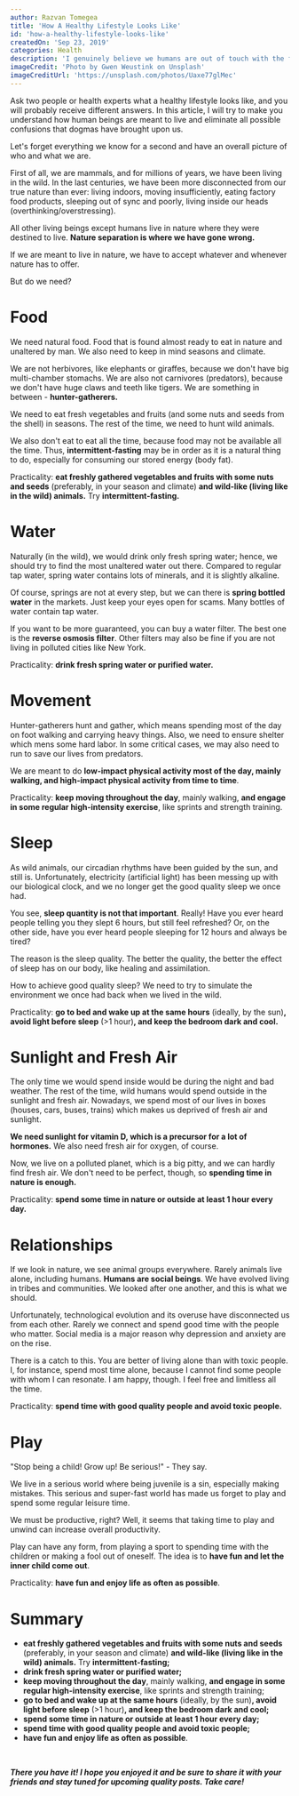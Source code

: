 ```yaml
---
author: Razvan Tomegea
title: 'How A Healthy Lifestyle Looks Like'
id: 'how-a-healthy-lifestyle-looks-like'
createdOn: 'Sep 23, 2019'
categories: Health
description: 'I genuinely believe we humans are out of touch with the food on our plates or hands as few still eat at home or a good restaurant.'
imageCredit: 'Photo by Gwen Weustink on Unsplash'
imageCreditUrl: 'https://unsplash.com/photos/Uaxe77glMec'
---
```


Ask two people or health experts what a healthy lifestyle looks like, and you will probably receive different answers. In this article, I will try to make you understand how human beings are meant to live and eliminate all possible confusions that dogmas have brought upon us.

Let's forget everything we know for a second and have an overall picture of who and what we are.

First of all, we are mammals, and for millions of years, we have been living in the wild. In the last centuries, we have been more disconnected from our true nature than ever: living indoors, moving insufficiently, eating factory food products, sleeping out of sync and poorly, living inside our heads (overthinking/overstressing).

All other living beings except humans live in nature where they were destined to live. **Nature separation is where we have gone wrong.**

If we are meant to live in nature, we have to accept whatever and whenever nature has to offer.

But do we need?

# Food
We need natural food. Food that is found almost ready to eat in nature and unaltered by man. We also need to keep in mind seasons and climate.

We are not herbivores, like elephants or giraffes, because we don't have big multi-chamber stomachs. We are also not carnivores (predators), because we don't have huge claws and teeth like tigers. We are something in between - **hunter-gatherers.**

We need to eat fresh vegetables and fruits (and some nuts and seeds from the shell) in seasons. The rest of the time, we need to hunt wild animals.

We also don't eat to eat all the time, because food may not be available all the time. Thus, **intermittent-fasting** may be in order as it is a natural thing to do, especially for consuming our stored energy (body fat).

Practicality: **eat freshly gathered vegetables and fruits with some nuts and seeds** (preferably, in your season and climate) **and wild-like (living like in the wild) animals.** Try **intermittent-fasting.**

# Water
Naturally (in the wild), we would drink only fresh spring water; hence, we should try to find the most unaltered water out there. Compared to regular tap water, spring water contains lots of minerals, and it is slightly alkaline.

Of course, springs are not at every step, but we can there is **spring bottled water** in the markets. Just keep your eyes open for scams. Many bottles of water contain tap water.

If you want to be more guaranteed, you can buy a water filter. The best one is the **reverse osmosis filter**. Other filters may also be fine if you are not living in polluted cities like New York.

Practicality: **drink fresh spring water or purified water.**

# Movement
Hunter-gatherers hunt and gather, which means spending most of the day on foot walking and carrying heavy things. Also, we need to ensure shelter which mens some hard labor. In some critical cases, we may also need to run to save our lives from predators.

We are meant to do **low-impact physical activity most of the day, mainly walking, and high-impact physical activity from time to time**.

Practicality: **keep moving throughout the day**, mainly walking, **and engage in some regular high-intensity exercise**, like sprints and strength training.

# Sleep
As wild animals, our circadian rhythms have been guided by the sun, and still is. Unfortunately, electricity (artificial light) has been messing up with our biological clock, and we no longer get the good quality sleep we once had.

You see, **sleep quantity is not that important**. Really! Have you ever heard people telling you they slept 6 hours, but still feel refreshed? Or, on the other side, have you ever heard people sleeping for 12 hours and always be tired?

The reason is the sleep quality.  The better the quality, the better the effect of sleep has on our body, like healing and assimilation.

How to achieve good quality sleep? We need to try to simulate the environment we once had back when we lived in the wild.

Practicality: **go to bed and wake up at the same hours** (ideally, by the sun)**, avoid light before sleep** (>1 hour)**, and keep the bedroom dark and cool.**

# Sunlight and Fresh Air
The only time we would spend inside would be during the night and bad weather. The rest of the time, wild humans would spend outside in the sunlight and fresh air. Nowadays, we spend most of our lives in boxes (houses, cars, buses, trains) which makes us deprived of fresh air and sunlight.

**We need sunlight for vitamin D, which is a precursor for a lot of hormones.** We also need fresh air for oxygen, of course.

Now, we live on a polluted planet, which is a big pitty, and we can hardly find fresh air. We don't need to be perfect, though, so **spending time in nature is enough.** 

Practicality: **spend some time in nature or outside at least 1 hour every day.**

# Relationships
If we look in nature, we see animal groups everywhere. Rarely animals live alone, including humans. **Humans are social beings**. We have evolved living in tribes and communities. We looked after one another, and this is what we should.

Unfortunately, technological evolution and its overuse have disconnected us from each other. Rarely we connect and spend good time with the people who matter. Social media is a major reason why depression and anxiety are on the rise.

There is a catch to this. You are better of living alone than with toxic people. I, for instance, spend most time alone, because I cannot find some people with whom I can resonate. I am happy, though. I feel free and limitless all the time.

Practicality: **spend time with good quality people and avoid toxic people.**

# Play
"Stop being a child! Grow up! Be serious!" - They say.

We live in a serious world where being juvenile is a sin, especially making mistakes. This serious and super-fast world has made us forget to play and spend some regular leisure time.

We must be productive, right? Well, it seems that taking time to play and unwind can increase overall productivity.

Play can have any form, from playing a sport to spending time with the children or making a fool out of oneself. The idea is to **have fun and let the inner child come out**.

Practicality: **have fun and enjoy life as often as possible**.

# Summary
-   **eat freshly gathered vegetables and fruits with some nuts and seeds** (preferably, in your season and climate) **and wild-like (living like in the wild) animals.** Try **intermittent-fasting;**
-   **drink fresh spring water or purified water;**
-   **keep moving throughout the day**, mainly walking, **and engage in some regular high-intensity exercise**, like sprints and strength training;
-   **go to bed and wake up at the same hours** (ideally, by the sun)**, avoid light before sleep** (>1 hour)**, and keep the bedroom dark and cool;**
-   **spend some time in nature or outside at least 1 hour every day;**
-   **spend time with good quality people and avoid toxic people;**
-   **have fun and enjoy life as often as possible**.

<br>

***There you have it! I hope you enjoyed it and be sure to share it with your friends and stay tuned for upcoming quality posts. Take care!***

